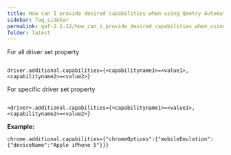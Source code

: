 ```yaml
---
title: How can I provide desired capabilities when using Qmetry Automation Framework?
sidebar: faq_sidebar
permalink: qaf-2.1.12/how_can_i_provide_desired_capabilities_when_using_qas.html
folder: latest
---
```


For all driver set property 

```properties

driver.additional.capabilities={<capabilityname1>=<value1>,<capabilityname2>=<value2>}

```

For specific driver set property 

```properties

<driver>.additional.capabilities={<capabilityname1>=<value1>,<capabilityname2>=<value2>}

```

**Example:**

```properties
chrome.additional.capabilities={"chromeOptions":{"mobileEmulation":{"deviceName":"Apple iPhone 5"}}}
```

